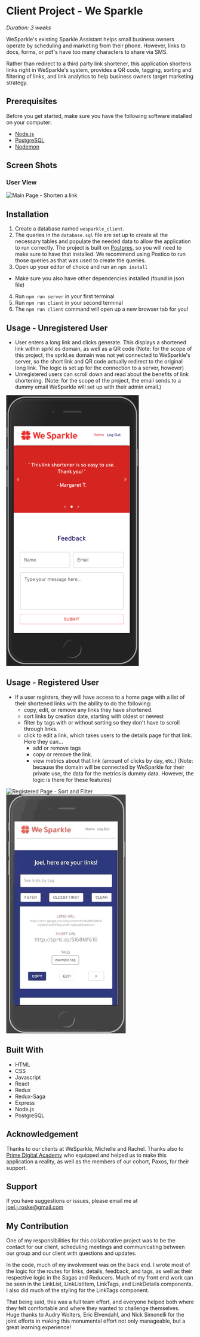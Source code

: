 # Client Project - We Sparkle

_Duration: 3 weeks_

WeSparkle's existing Sparkle Assistant helps small business owners operate by scheduling and marketing from their phone. However, links to docs, forms, or pdf's have too many characters to share via SMS.

Rather than redirect to a third party link shortener, this application shortens links right in WeSparkle's system, provides a QR code, tagging, sorting and filtering of links, and link analytics to help business owners target marketing strategy.

## Prerequisites

Before you get started, make sure you have the following software installed on your computer:

- [Node.js](https://nodejs.org/en/)
- [PostgreSQL](https://www.postgresql.org/)
- [Nodemon](https://nodemon.io/)

## Screen Shots

### User View
![Main Page - Shorten a link](src/images/shorten-link.gif)

## Installation

1. Create a database named `wesparkle_client`.
2. The queries in the `database.sql` file are set up to create all the necessary tables and populate the needed data to allow the application to run correctly. The project is built on [Postgres](https://www.postgresql.org/download/), so you will need to make sure to have that installed. We recommend using Postico to run those queries as that was used to create the queries. 
3. Open up your editor of choice and run an `npm install`
- Make sure you also have other dependencies installed (found in json file)
4. Run `npm run server` in your first terminal
5. Run `npm run client` in your second terminal
6. The `npm run client` command will open up a new browser tab for you!

## Usage - Unregistered User

- User enters a long link and clicks generate. This displays a shortened link within sprkl.es domain, as well as a QR code (Note: for the scope of this project, the sprkl.es domain was not yet connected to WeSparkle's server, so the short link and QR code actually redirect to the original long link. The logic is set up for the connection to a server, however)
- Unregistered users can scroll down and read about the benefits of link shortening. (Note: for the scope of the project, the email sends to a dummy email WeSparkle will set up with their admin email.)

![Main Page - Submit Feedback](src/images/feedback.png)

## Usage - Registered User
- If a user registers, they will have access to a home page with a list of their shortened links with the ability to do the following:
    - copy, edit, or remove any links they have shortened.
    - sort links by creation date, starting with oldest or newest
    - filter by tags with or without sorting so they don't have to scroll through links.
    - click to edit a link, which takes users to the details page for that link. Here they can...
        - add or remove tags
        - copy or remove the link.
        - view metrics about that link (amount of clicks by day, etc.) (Note: because the domain will be connected by WeSparkle for their private use, the data for the metrics is dummy data. However, the logic is there for these features)

![Registered Page - Sort and Filter](src/images/sort-link.gif)
![Registered Page - Edit Tags](src/images/edit-tags.gif)

## Built With
- HTML
- CSS
- Javascript
- React
- Redux
- Redux-Saga
- Express
- Node.js
- PostgreSQL

## Acknowledgement
Thanks to our clients at WeSparkle, Michelle and Rachel. Thanks also to [Prime Digital Academy](www.primeacademy.io) who equipped and helped us to make this application a reality, as well as the members of our cohort, Paxos, for their support.

## Support
If you have suggestions or issues, please email me at [joel.j.roske@gmail.com](www.google.com)

## My Contribution

One of my responsibilities for this collaborative project was to be the contact for our client, scheduling meetings and communicating between our group and our client with questions and updates.

In the code, much of my involvement was on the back end. I wrote most of the logic for the routes for links, details, feedback, and tags, as well as their respective logic in the Sagas and Reducers. Much of my front end work can be seen in the LinkList, LinkListItem, LinkTags, and LinkDetails components. I also did much of the styling for the LinkTags component.

That being said, this was a full team effort, and everyone helped both where they felt comfortable and where they wanted to challenge themselves. Huge thanks to Audry Wolters, Eric Elvendahl, and Nick Simonelli for the joint efforts in making this monumental effort not only manageable, but a great learning experience!

